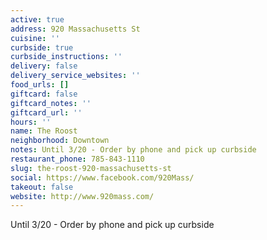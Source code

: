 ```yaml
---
active: true
address: 920 Massachusetts St
cuisine: ''
curbside: true
curbside_instructions: ''
delivery: false
delivery_service_websites: ''
food_urls: []
giftcard: false
giftcard_notes: ''
giftcard_url: ''
hours: ''
name: The Roost
neighborhood: Downtown
notes: Until 3/20 - Order by phone and pick up curbside
restaurant_phone: 785-843-1110
slug: the-roost-920-massachusetts-st
social: https://www.facebook.com/920Mass/
takeout: false
website: http://www.920mass.com/
---
```


Until 3/20 - Order by phone and pick up curbside